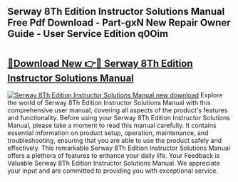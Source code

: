## Serway 8Th Edition Instructor Solutions Manual Free Pdf Download - Part-gxN New Repair Owner Guide - User Service Edition q0Oim

# <h2><a href="http://bc54488.oget.top/?id=Serway+8Th+Edition+Instructor+Solutions+Manual">🔗Download New 👉🔴 Serway 8Th Edition Instructor Solutions Manual</a></h2>

[![Serway 8Th Edition Instructor Solutions Manual new download](https://i.imgur.com/5g1atiW.png)](http://bc54488.oget.top/?id=Serway+8Th+Edition+Instructor+Solutions+Manual)
Explore the world of Serway 8Th Edition Instructor Solutions Manual with this comprehensive user manual, covering all aspects of the product's features and functionality. Before using your Serway 8Th Edition Instructor Solutions Manual, please take a moment to read this manual carefully. It contains essential information on product setup, operation, maintenance, and troubleshooting, ensuring that you are able to use the product safely and effectively. This remarkable Serway 8Th Edition Instructor Solutions Manual offers a plethora of features to enhance your daily life. Your Feedback is Valuable Serway 8Th Edition Instructor Solutions Manual. We appreciate your input and are committed to providing you with exceptional service.

